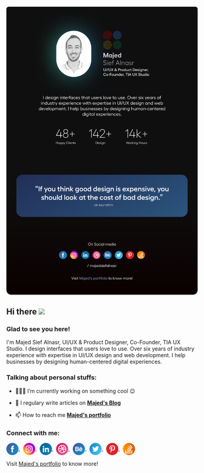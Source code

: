 [![Majed Sief Alnasr - UI/UX & Product Designer, Co-Founder, TIA UX Studio](https://github.com/majedsiefalnasr/MajedSiefALnasr/blob/master/images/Cover8.png)](https://www.majedsiefalnasr.com/)

<!-- welcome message -->
<h2>Hi there <img src="https://media.giphy.com/media/hvRJCLFzcasrR4ia7z/giphy.gif" width="25px"></h2>

<h3>Glad to see you here!</h3>

<!-- About me -->
<p>
I'm Majed Sief Alnasr, UI/UX & Product Designer, Co-Founder, TIA UX Studio. I design interfaces that users love to use. Over six years of industry experience with expertise in UI/UX design and web development. I help businesses by designing human-centered digital experiences.
</p>

<!-- Personal Stuffs -->
<h3> Talking about personal stuffs:</h3>

- 👨🏽‍💻 I’m currently working on something cool 😉

- 📝 I regulary write articles on **[Majed's Blog](https://blog.majedsiefalnasr.com)**

- 📫 How to reach me **[Majed's portfolio](https://majedsiefalnasr.com)**

<!-- Connect with me -->
<h3 align="left">Connect with me:</h3>

<p align="left">
  <a href="https://facebook.com/MagedSiefAlnasr" target="_blank">
    <img align="center" src="https://github.com/majedsiefalnasr/MajedSiefALnasr/blob/master/images/facebook.svg" alt="majedsiefalnasr" height="32" width="32" />
  </a>
  &nbsp;
  <a href="" target="_blank">
    <img align="center" src="https://github.com/majedsiefalnasr/MajedSiefALnasr/blob/master/images/instagram.svg" alt="majedsiefalnasr" height="32" width="32" />
  </a>
  &nbsp;
  <a href="" target="_blank">
    <img align="center" src="https://github.com/majedsiefalnasr/MajedSiefALnasr/blob/master/images/linkedin.svg" alt="majedsiefalnasr" height="32" width="32" />
  </a>
  &nbsp;
  <a href="" target="_blank">
    <img align="center" src="https://github.com/majedsiefalnasr/MajedSiefALnasr/blob/master/images/dribble.svg" alt="majedsiefalnasr" height="32" width="32" />
  </a>
  &nbsp;
  <a href="" target="_blank">
    <img align="center" src="https://github.com/majedsiefalnasr/MajedSiefALnasr/blob/master/images/behance.svg" alt="majedsiefalnasr" height="32" width="32" />
  </a>
  &nbsp;
  <a href="" target="_blank">
    <img align="center" src="https://github.com/majedsiefalnasr/MajedSiefALnasr/blob/master/images/twitter.svg" alt="majedsiefalnasr" height="32" width="32" />
  </a>
  &nbsp;
  <a href="" target="_blank">
    <img align="center" src="https://github.com/majedsiefalnasr/MajedSiefALnasr/blob/master/images/pinterest.svg" alt="majedsiefalnasr" height="32" width="32" />
  </a>
  &nbsp;
  <a href="" target="_blank">
    <img align="center" src="https://github.com/majedsiefalnasr/MajedSiefALnasr/blob/master/images/stackoverflow.svg" alt="majedsiefalnasr" height="32" width="32" />
  </a>
</p>

Visit [Majed's portfolio](https://majedsiefalnasr.com) to know more!

